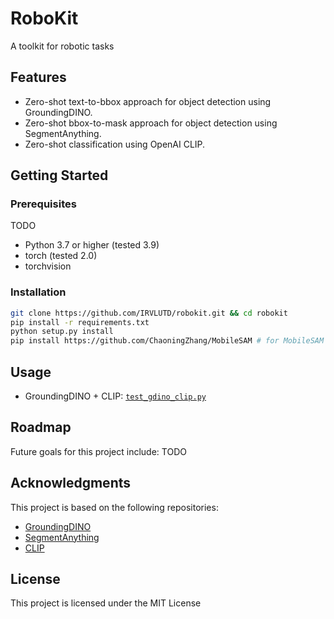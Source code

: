 # RoboKit
A toolkit for robotic tasks

## Features
- Zero-shot text-to-bbox approach for object detection using GroundingDINO.
- Zero-shot bbox-to-mask approach for object detection using SegmentAnything.
- Zero-shot classification using OpenAI CLIP.

## Getting Started

### Prerequisites
TODO
- Python 3.7 or higher (tested 3.9)
- torch (tested 2.0)
- torchvision

### Installation
```sh
git clone https://github.com/IRVLUTD/robokit.git && cd robokit 
pip install -r requirements.txt
python setup.py install
pip install https://github.com/ChaoningZhang/MobileSAM # for MobileSAM
```

## Usage
- GroundingDINO + CLIP: [`test_gdino_clip.py`](test_gdino_clip.py)

## Roadmap

Future goals for this project include: 
TODO

## Acknowledgments

This project is based on the following repositories:
- [GroundingDINO](https://github.com/IDEA-Research/GroundingDINO)
- [SegmentAnything](https://github.com/facebookresearch/segment-anything)
- [CLIP](https://github.com/openai/CLIP)

## License
This project is licensed under the MIT License